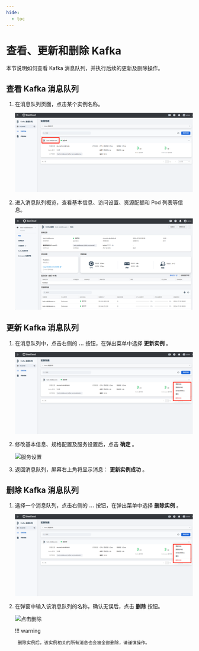 ```yaml
---
hide:
  - toc
---
```


# 查看、更新和删除 Kafka

本节说明如何查看 Kafka 消息队列，并执行后续的更新及删除操作。


## 查看 Kafka 消息队列

1. 在消息队列页面，点击某个实例名称。

    ![点击实例](../images/view01.png)

2. 进入消息队列概览，查看基本信息、访问设置、资源配额和 Pod 列表等信息。

    ![查看信息](../images/view02.png)


## 更新 Kafka 消息队列

1. 在消息队列中，点击右侧的 __...__ 按钮，在弹出菜单中选择 __更新实例__ 。

    ![选择更新实例](../images/instance-update_delete.png)

2. 修改基本信息、规格配置及服务设置后，点击 __确定__ 。

    ![服务设置](https://docs.daocloud.io/daocloud-docs-images/docs/middleware/kafka/images/update04.png)

3. 返回消息队列，屏幕右上角将显示消息： __更新实例成功__ 。


## 删除 Kafka 消息队列

1. 选择一个消息队列，点击右侧的 __...__ 按钮，在弹出菜单中选择 __删除实例__ 。

    ![选择删除实例](../images/instance-update_delete.png)

2. 在弹窗中输入该消息队列的名称，确认无误后，点击 __删除__ 按钮。

    ![点击删除](https://docs.daocloud.io/daocloud-docs-images/docs/middleware/kafka/images/delete02.png)

    !!! warning

        删除实例后，该实例相关的所有消息也会被全部删除，请谨慎操作。
